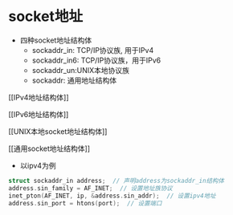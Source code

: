 # socket地址

- 四种socket地址结构体
  - sockaddr_in: TCP/IP协议族, 用于IPv4 
  - sockaddr_in6: TCP/IP协议族，用于IPv6
  - sockaddr_un:UNIX本地协议族
  - sockaddr: 通用地址结构体

[[IPv4地址结构体]]

[[IPv6地址结构体]]

[[UNIX本地socket地址结构体]]

[[通用socket地址结构体]]

- 以ipv4为例  

```c
struct sockaddr_in address;  // 声明address为sockaddr_in结构体
address.sin_family = AF_INET;  // 设置地址族协议
inet_pton(AF_INET, ip, &address.sin_addr);  // 设置ipv4地址
address.sin_port = htons(port);  // 设置端口
```